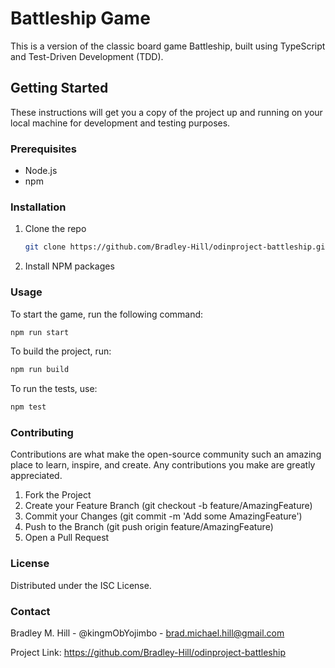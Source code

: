 # Battleship Game

This is a version of the classic board game Battleship, built using TypeScript and Test-Driven Development (TDD).

## Getting Started

These instructions will get you a copy of the project up and running on your local machine for development and testing purposes.

### Prerequisites

- Node.js
- npm

### Installation

1. Clone the repo

   ```sh
   git clone https://github.com/Bradley-Hill/odinproject-battleship.git
   ```

2. Install NPM packages

### Usage

To start the game, run the following command:

```sh
npm run start
```

To build the project, run:

```sh
npm run build
```

To run the tests, use:

```sh
npm test
```

### Contributing

Contributions are what make the open-source community such an amazing place to learn, inspire, and create. Any contributions you make are greatly appreciated.

1. Fork the Project
2. Create your Feature Branch (git checkout -b feature/AmazingFeature)
3. Commit your Changes (git commit -m 'Add some AmazingFeature')
4. Push to the Branch (git push origin feature/AmazingFeature)
5. Open a Pull Request

### License

Distributed under the ISC License.

### Contact

Bradley M. Hill - @kingmObYojimbo - brad.michael.hill@gmail.com

Project Link: https://github.com/Bradley-Hill/odinproject-battleship
